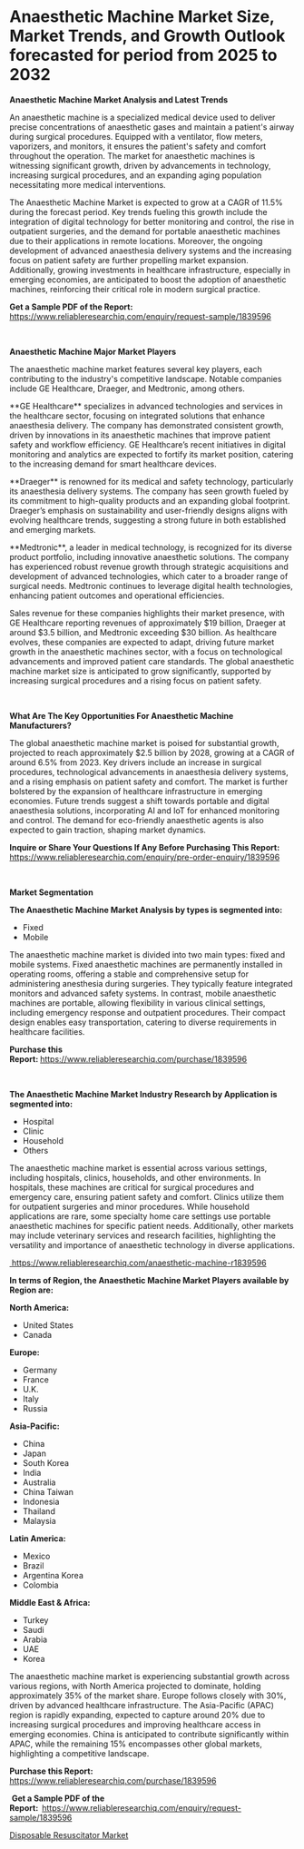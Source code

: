 <p><h1>Anaesthetic Machine Market Size, Market Trends, and Growth Outlook forecasted for period from 2025 to 2032</h1></p><p><strong>Anaesthetic Machine Market Analysis and Latest Trends</strong></p>
<p><p>An anaesthetic machine is a specialized medical device used to deliver precise concentrations of anaesthetic gases and maintain a patient's airway during surgical procedures. Equipped with a ventilator, flow meters, vaporizers, and monitors, it ensures the patient's safety and comfort throughout the operation. The market for anaesthetic machines is witnessing significant growth, driven by advancements in technology, increasing surgical procedures, and an expanding aging population necessitating more medical interventions.</p><p>The Anaesthetic Machine Market is expected to grow at a CAGR of 11.5% during the forecast period. Key trends fueling this growth include the integration of digital technology for better monitoring and control, the rise in outpatient surgeries, and the demand for portable anaesthetic machines due to their applications in remote locations. Moreover, the ongoing development of advanced anaesthesia delivery systems and the increasing focus on patient safety are further propelling market expansion. Additionally, growing investments in healthcare infrastructure, especially in emerging economies, are anticipated to boost the adoption of anaesthetic machines, reinforcing their critical role in modern surgical practice.</p></p>
<p><strong>Get a Sample PDF of the Report:&nbsp;</strong> <a href="https://www.reliableresearchiq.com/enquiry/request-sample/1839596?utm_campaign=2297&utm_medium=2&utm_source=Github&utm_content=ia&utm_term=03032025&utm_id=anaesthetic-machine">https://www.reliableresearchiq.com/enquiry/request-sample/1839596</a></p>
<p>&nbsp;</p>
<p><strong>Anaesthetic Machine Major Market Players</strong></p>
<p><p>The anaesthetic machine market features several key players, each contributing to the industry's competitive landscape. Notable companies include GE Healthcare, Draeger, and Medtronic, among others.</p><p>**GE Healthcare** specializes in advanced technologies and services in the healthcare sector, focusing on integrated solutions that enhance anaesthesia delivery. The company has demonstrated consistent growth, driven by innovations in its anaesthetic machines that improve patient safety and workflow efficiency. GE Healthcare’s recent initiatives in digital monitoring and analytics are expected to fortify its market position, catering to the increasing demand for smart healthcare devices.</p><p>**Draeger** is renowned for its medical and safety technology, particularly its anaesthesia delivery systems. The company has seen growth fueled by its commitment to high-quality products and an expanding global footprint. Draeger’s emphasis on sustainability and user-friendly designs aligns with evolving healthcare trends, suggesting a strong future in both established and emerging markets.</p><p>**Medtronic**, a leader in medical technology, is recognized for its diverse product portfolio, including innovative anaesthetic solutions. The company has experienced robust revenue growth through strategic acquisitions and development of advanced technologies, which cater to a broader range of surgical needs. Medtronic continues to leverage digital health technologies, enhancing patient outcomes and operational efficiencies.</p><p>Sales revenue for these companies highlights their market presence, with GE Healthcare reporting revenues of approximately $19 billion, Draeger at around $3.5 billion, and Medtronic exceeding $30 billion. As healthcare evolves, these companies are expected to adapt, driving future market growth in the anaesthetic machines sector, with a focus on technological advancements and improved patient care standards. The global anaesthetic machine market size is anticipated to grow significantly, supported by increasing surgical procedures and a rising focus on patient safety.</p></p>
<p>&nbsp;</p>
<p><strong>What Are The Key Opportunities For Anaesthetic Machine Manufacturers?</strong></p>
<p><p>The global anaesthetic machine market is poised for substantial growth, projected to reach approximately $2.5 billion by 2028, growing at a CAGR of around 6.5% from 2023. Key drivers include an increase in surgical procedures, technological advancements in anaesthesia delivery systems, and a rising emphasis on patient safety and comfort. The market is further bolstered by the expansion of healthcare infrastructure in emerging economies. Future trends suggest a shift towards portable and digital anaesthesia solutions, incorporating AI and IoT for enhanced monitoring and control. The demand for eco-friendly anaesthetic agents is also expected to gain traction, shaping market dynamics.</p></p>
<p><strong>Inquire or Share Your Questions If Any Before Purchasing This Report:</strong> <a href="https://www.reliableresearchiq.com/enquiry/pre-order-enquiry/1839596?utm_campaign=2297&utm_medium=2&utm_source=Github&utm_content=ia&utm_term=03032025&utm_id=anaesthetic-machine">https://www.reliableresearchiq.com/enquiry/pre-order-enquiry/1839596</a></p>
<p>&nbsp;</p>
<p><strong>Market Segmentation</strong></p>
<p><strong>The Anaesthetic Machine Market Analysis by types is segmented into:</strong></p>
<p><ul><li>Fixed</li><li>Mobile</li></ul></p>
<p><p>The anaesthetic machine market is divided into two main types: fixed and mobile systems. Fixed anaesthetic machines are permanently installed in operating rooms, offering a stable and comprehensive setup for administering anesthesia during surgeries. They typically feature integrated monitors and advanced safety systems. In contrast, mobile anaesthetic machines are portable, allowing flexibility in various clinical settings, including emergency response and outpatient procedures. Their compact design enables easy transportation, catering to diverse requirements in healthcare facilities.</p></p>
<p><strong>Purchase this Report:&nbsp;</strong><a href="https://www.reliableresearchiq.com/purchase/1839596?utm_campaign=2297&utm_medium=2&utm_source=Github&utm_content=ia&utm_term=03032025&utm_id=anaesthetic-machine">https://www.reliableresearchiq.com/purchase/1839596</a></p>
<p>&nbsp;</p>
<p><strong>The Anaesthetic Machine Market Industry Research by Application is segmented into:</strong></p>
<p><ul><li>Hospital</li><li>Clinic</li><li>Household</li><li>Others</li></ul></p>
<p><p>The anaesthetic machine market is essential across various settings, including hospitals, clinics, households, and other environments. In hospitals, these machines are critical for surgical procedures and emergency care, ensuring patient safety and comfort. Clinics utilize them for outpatient surgeries and minor procedures. While household applications are rare, some specialty home care settings use portable anaesthetic machines for specific patient needs. Additionally, other markets may include veterinary services and research facilities, highlighting the versatility and importance of anaesthetic technology in diverse applications.</p></p>
<p><a href="https://www.reliableresearchiq.com/anaesthetic-machine-r1839596?utm_campaign=2297&utm_medium=2&utm_source=Github&utm_content=ia&utm_term=03032025&utm_id=anaesthetic-machine">&nbsp;https://www.reliableresearchiq.com/anaesthetic-machine-r1839596</a></p>
<p><strong>In terms of Region, the Anaesthetic Machine Market Players available by Region are:</strong></p>
<p>
    <p> <strong> North America: </strong>
        <ul>
            <li>United States</li>
            <li>Canada</li>
        </ul>
        </p> 
    <p> <strong> Europe: </strong>
        <ul>
            <li>Germany</li>
            <li>France</li>
            <li>U.K.</li>
            <li>Italy</li>
            <li>Russia</li>
        </ul>
        </p> 
    <p> <strong> Asia-Pacific: </strong>
        <ul>
            <li>China</li>
            <li>Japan</li>
            <li>South Korea</li>
            <li>India</li>
            <li>Australia</li>
            <li>China Taiwan</li>
            <li>Indonesia</li>
            <li>Thailand</li>
            <li>Malaysia</li>
        </ul>
        </p> 
    <p> <strong> Latin America: </strong>
        <ul>
            <li>Mexico</li>
            <li>Brazil</li>
            <li>Argentina Korea</li>
            <li>Colombia</li>
        </ul>
        </p> 
    <p> <strong> Middle East & Africa: </strong>
        <ul>
            <li>Turkey</li>
            <li>Saudi</li>
            <li>Arabia</li>
            <li>UAE</li>
            <li>Korea</li>
        </ul>
    </p>
    </p>
<p><p>The anaesthetic machine market is experiencing substantial growth across various regions, with North America projected to dominate, holding approximately 35% of the market share. Europe follows closely with 30%, driven by advanced healthcare infrastructure. The Asia-Pacific (APAC) region is rapidly expanding, expected to capture around 20% due to increasing surgical procedures and improving healthcare access in emerging economies. China is anticipated to contribute significantly within APAC, while the remaining 15% encompasses other global markets, highlighting a competitive landscape.</p></p>
<p><strong>Purchase this Report: </strong><a href="https://www.reliableresearchiq.com/purchase/1839596?utm_campaign=2297&utm_medium=2&utm_source=Github&utm_content=ia&utm_term=03032025&utm_id=anaesthetic-machine">https://www.reliableresearchiq.com/purchase/1839596</a></p>
<p>&nbsp;<strong>Get a Sample PDF of the Report:&nbsp;&nbsp;</strong><a href="https://www.reliableresearchiq.com/enquiry/request-sample/1839596?utm_campaign=2297&utm_medium=2&utm_source=Github&utm_content=ia&utm_term=03032025&utm_id=anaesthetic-machine">https://www.reliableresearchiq.com/enquiry/request-sample/1839596</a></p>
<p><strong></strong></p>
<p><p><a href="https://github.com/taveyasenay/Market-Research-Report-List-1/blob/main/disposable-resuscitator-market.md?utm_campaign=2297&utm_medium=2&utm_source=Github&utm_content=ia&utm_term=03032025&utm_id=anaesthetic-machine">Disposable Resuscitator Market</a></p></p>
